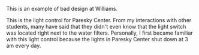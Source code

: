 This is an example of bad design at Williams. 

This is the light control for Paresky Center. From my interactions with other students, many have said that they didn't even know that the light switch was located right next to the water filters. Personally, I first became familiar with this light control because the lights in Paresky Center shut down at 3 am every day. 
